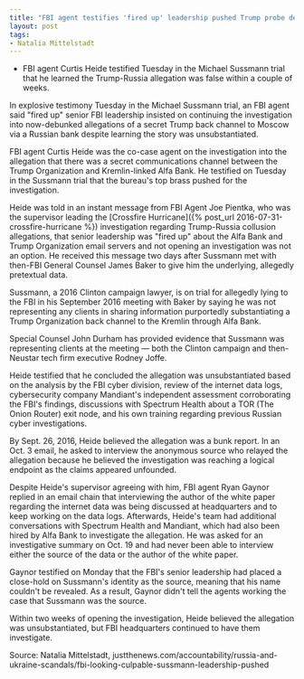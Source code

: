 ```yaml
---
title: "FBI agent testifies 'fired up' leadership pushed Trump probe despite flimsy evidence"
layout: post
tags:
- Natalia Mittelstadt
---
```


- FBI agent Curtis Heide testified Tuesday in the Michael Sussmann trial that he learned the Trump-Russia allegation was false within a couple of weeks.

In explosive testimony Tuesday in the Michael Sussmann trial, an FBI agent said "fired up" senior FBI leadership insisted on continuing the investigation into now-debunked allegations of a secret Trump back channel to Moscow via a Russian bank despite learning the story was unsubstantiated.

FBI agent Curtis Heide was the co-case agent on the investigation into the allegation that there was a secret communications channel between the Trump Organization and Kremlin-linked Alfa Bank. He testified on Tuesday in the Sussmann trial that the bureau's top brass pushed for the investigation.

Heide was told in an instant message from FBI Agent Joe Pientka, who was the supervisor leading the [Crossfire Hurricane]({% post_url 2016-07-31-crossfire-hurricane %}) investigation regarding Trump-Russia collusion allegations, that senior leadership was "fired up" about the Alfa Bank and Trump Organization email servers and not opening an investigation was not an option. He received this message two days after Sussmann met with then-FBI General Counsel James Baker to give him the underlying, allegedly pretextual data.

Sussmann, a 2016 Clinton campaign lawyer, is on trial for allegedly lying to the FBI in his September 2016 meeting with Baker by saying he was not representing any clients in sharing information purportedly substantiating a Trump Organization back channel to the Kremlin through Alfa Bank.

Special Counsel John Durham has provided evidence that Sussmann was representing clients at the meeting — both the Clinton campaign and then-Neustar tech firm executive Rodney Joffe.

Heide testified that he concluded the allegation was unsubstantiated based on the analysis by the FBI cyber division, review of the internet data logs, cybersecurity company Mandiant's independent assessment corroborating the FBI's findings, discussions with Spectrum Health about a TOR (The Onion Router) exit node, and his own training regarding previous Russian cyber investigations.

By Sept. 26, 2016, Heide believed the allegation was a bunk report. In an Oct. 3 email, he asked to interview the anonymous source who relayed the allegation because he believed the investigation was reaching a logical endpoint as the claims appeared unfounded.

Despite Heide's supervisor agreeing with him, FBI agent Ryan Gaynor replied in an email chain that interviewing the author of the white paper regarding the internet data was being discussed at headquarters and to keep working on the data logs. Afterwards, Heide's team had additional conversations with Spectrum Health and Mandiant, which had also been hired by Alfa Bank to investigate the allegation. He was asked for an investigative summary on Oct. 19 and had never been able to interview either the source of the data or the author of the white paper.

Gaynor testified on Monday that the FBI's senior leadership had placed a close-hold on Sussmann's identity as the source, meaning that his name couldn't be revealed. As a result, Gaynor didn't tell the agents working the case that Sussmann was the source.

Within two weeks of opening the investigation, Heide believed the allegation was unsubstantiated, but FBI headquarters continued to have them investigate.

Source: Natalia Mittelstadt, justthenews.com/accountability/russia-and-ukraine-scandals/fbi-looking-culpable-sussmann-leadership-pushed
